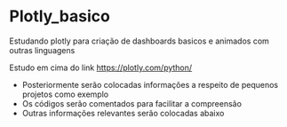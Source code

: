 # Plotly_basico
Estudando plotly para criação de dashboards basicos e animados com outras linguagens

Estudo em cima do link https://plotly.com/python/

- Posteriormente serão colocadas informações a respeito de pequenos projetos como exemplo
- Os códigos serão comentados para facilitar a compreensão
- Outras informações relevantes serão colocadas abaixo
